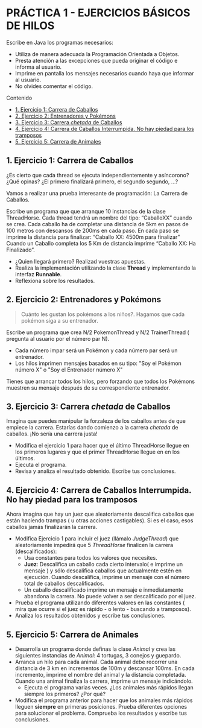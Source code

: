 # PRÁCTICA 1  - EJERCICIOS BÁSICOS DE HILOS

Escribe en Java los programas necesarios:

* Utiliza de manera adecuada la Programación Orientada a Objetos.
* Presta atención a las excepciones que pueda originar el código e informa al usuario.
* Imprime en pantalla los mensajes necesarios cuando haya que informar al usuario.
* No olvides comentar el código.

Contenido

* [1. Ejercicio 1: Carrera de Caballos](#1-ejercicio-1-carrera-de-caballos)
* [2. Ejercicio 2: Entrenadores y Pokémons](#2-ejercicio-2-entrenadores-y-pokémons)
* [3. Ejercicio 3: Carrera *chetada* de Caballos](#3-ejercicio-3-carrera-chetada-de-caballos)
* [4. Ejercicio 4: Carrera de Caballos Interrumpida. No hay piedad para los tramposos](#4-ejercicio-4-carrera-de-caballos-interrumpida-no-hay-piedad-para-los-tramposos)
* [5. Ejercicio 5: Carrera de Animales](#5-ejercicio-5-carrera-de-animales)

## 1. Ejercicio 1: Carrera de Caballos

¿Es cierto que cada thread se ejecuta independientemente y asíncorono? ¿Qué opinas?
¿El primero finalizará primero, el segundo segundo, ...?

Vamos a realizar una prueba interesante de programación: La Carrera de Caballos.

Escribe un programa que que arranque 10 instancias de la clase ThreadHorse. Cada thread tendrá un nombre del tipo: “CaballoXX” cuando se crea. Cada caballo ha de completar una distancia de 5km en pasos de 100 metros con descansos de 200ms en cada paso. En cada paso se imprime la distancia para finalizar: “Caballo XX: 4500m para finalizar” Cuando un Caballo completa los 5 Km de distancia imprime “Caballo XX: Ha Finalizado”.

* ¿Quien llegará primero? Realizad vuestras apuestas.
* Realiza la implementación utilizando la clase **Thread** y implementando la interfaz **Runnable**.
* Reflexiona sobre los resultados.

## 2. Ejercicio 2: Entrenadores y Pokémons

> Cuánto les gustan los pokémons a los niños?.
> Hagamos que cada pokémon siga a su entrenador.

Escribe un programa que crea N/2 PokemonThread y N/2 TrainerThread ( pregunta al usuario por el número par N).

* Cada número impar será un Pokémon y cada número par será un entrenador.
* Los hilos imprimen mensajes basados en su tipo: "Soy el Pokémon número X" o "Soy el Entrenador número X"

Tienes que arrancar todos los hilos, pero forzando que todos los Pokémons muestren su mensaje después de su correspondiente entrenador.

## 3. Ejercicio 3: Carrera *chetada* de Caballos

Imagina que puedes manipular la forzaleza de los caballos antes de que empiece la carrera. Estarías dando comienzo a la carrera *chetada* de caballos. ¡No sería una carrera justa!

* Modifica el ejercicio 1 para hacer que el último ThreadHorse llegue en los primeros lugares y que el primer ThreadHorse llegue en en los últimos.
* Ejecuta el programa.
* Revisa y analiza el resultado obtenido. Escribe tus conclusiones.

## 4. Ejercicio 4: Carrera de Caballos Interrumpida. No hay piedad para los tramposos

Ahora imagina que hay un juez que aleatoriamente descalifica caballos que están haciendo trampas ( u otras acciones castigables). Si es el caso, esos caballos jamás finalizarán la carrera.

* Modifica Ejercicio 1 para incluir el juez (llámalo *JudgeThread*) que aleatoriamente impedirá que 5 *ThreadHorse* finalicen la carrera (descalificados):
    * Usa constantes para todos los valores que necesites.
    * **Juez**: Descalifica un caballo cada cierto intervalo( e imprime un mensaje ) y sólo descalifica caballos que actualmente estén en ejecución. Cuando descalifica, imprime un mensaje con el número total de caballos descalificados.
    * Un caballo descalificado imprime un mensaje e inmediatamente abandona la carrera. No puede volver a ser descalificado por el juez.
* Prueba el programa utilizando diferentes valores en las constantes ( mira que ocurre si el juez es rápido - o lento - buscando a tramposos).
* Analiza los resultados obtenidos y escribe tus conclusiones.

## 5. Ejercicio 5: Carrera de Animales

* Desarrolla un programa donde definas la clase *Animal* y crea las siguientes instancias de *Animal*: 4 tortugas, 3 conejos y guepardo.
* Arranca un hilo para cada animal. Cada animal debe recorrer una distancia de 3 km en incrementos de 100m y descansar 100ms. En cada incremento, imprime el nombre del animal y la distancia completada. Cuando una animal finaliza la carrera, imprime un mensaje indicándolo.
    * Ejecuta el programa varias veces. ¿Los animales más rápidos llegan siempre los primeros? ¿Por qué?
* Modifica el programa anterior para hacer que los animales más rápidos lleguen **siempre** en primeras posiciones. Prueba diferentes opciones para solucionar el problema. Comprueba los resultados y escribe tus conclusiones.
